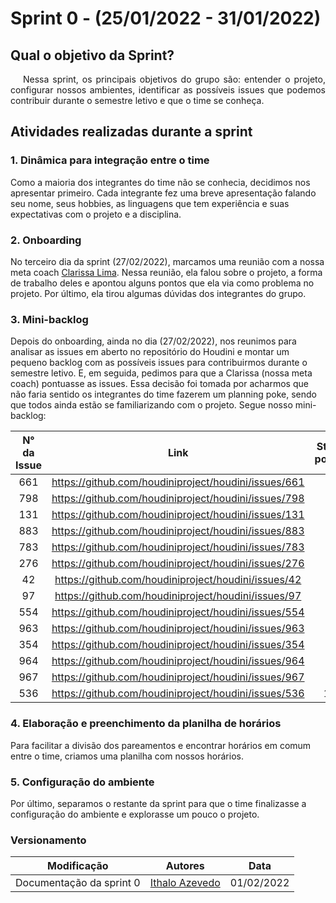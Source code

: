 # Sprint 0 - (25/01/2022 - 31/01/2022)

## Qual o objetivo da Sprint?

<p style="text-indent: 20px; text-align: justify">
Nessa sprint, os principais objetivos do grupo são: entender o projeto, configurar nossos ambientes, identificar as possíveis issues que podemos contribuir durante o semestre letivo e que o time se conheça.
</p>

## Atividades realizadas durante a sprint

### 1. Dinâmica para integração entre o time
Como a maioria dos integrantes do time não se conhecia, decidimos nos apresentar primeiro. Cada integrante fez uma breve apresentação falando seu nome, seus hobbies, as linguagens que tem experiência e suas expectativas com o projeto e a disciplina. 

### 2. Onboarding 
No terceiro dia da sprint (27/02/2022), marcamos uma reunião com a nossa meta coach [Clarissa Lima](https://github.com/clarissalimab). Nessa reunião, ela falou sobre o projeto, a forma de trabalho deles e apontou alguns pontos que ela via como problema no projeto. Por último, ela tirou algumas dúvidas dos integrantes do grupo.

### 3. Mini-backlog
Depois do onboarding, ainda no dia (27/02/2022), nos reunimos para analisar as issues em aberto no repositório do Houdini e montar um pequeno backlog com as possíveis issues para contribuirmos durante o semestre letivo. E, em seguida, pedimos para que a Clarissa (nossa meta coach) pontuasse as issues. Essa decisão foi tomada por acharmos que não faria sentido os integrantes do time fazerem um planning poke, sendo que todos ainda estão se familiarizando com o projeto. Segue nosso mini-backlog: </br>

| **N° da Issue** |                       **Link**                       | **Story points** |
| :-------------: | :--------------------------------------------------: | :--------------: |
|       661       | https://github.com/houdiniproject/houdini/issues/661 |        1         |
|       798       | https://github.com/houdiniproject/houdini/issues/798 |        1         |
|       131       | https://github.com/houdiniproject/houdini/issues/131 |        2         |
|       883       | https://github.com/houdiniproject/houdini/issues/883 |        2         |
|       783       | https://github.com/houdiniproject/houdini/issues/783 |        2         |
|       276       | https://github.com/houdiniproject/houdini/issues/276 |        2         |
|       42        | https://github.com/houdiniproject/houdini/issues/42  |        2         |
|       97        | https://github.com/houdiniproject/houdini/issues/97  |        2         |
|       554       | https://github.com/houdiniproject/houdini/issues/554 |        2         |
|       963       | https://github.com/houdiniproject/houdini/issues/963 |        3         |
|       354       | https://github.com/houdiniproject/houdini/issues/354 |        5         |
|       964       | https://github.com/houdiniproject/houdini/issues/964 |        5         |
|       967       | https://github.com/houdiniproject/houdini/issues/967 |        7         |
|       536       | https://github.com/houdiniproject/houdini/issues/536 |        13        |

### 4. Elaboração e preenchimento da planilha de horários
Para facilitar a divisão dos pareamentos e encontrar horários em comum entre o time, criamos uma planilha com nossos horários.

### 5. Configuração do ambiente
Por último, separamos o restante da sprint para que o time finalizasse a configuração do ambiente e explorasse um pouco o projeto.

### Versionamento

| Modificação              | Autores                                            | Data       |
| ------------------------ | -------------------------------------------------- | ---------- |
| Documentação da sprint 0 | [Ithalo Azevedo](https://github.com/ithaloazevedo) | 01/02/2022 |
